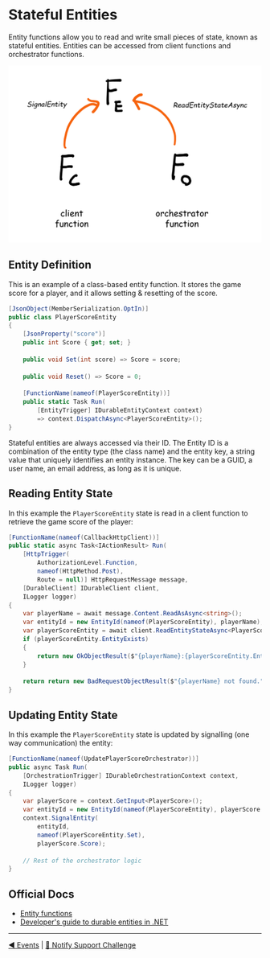 # Stateful Entities

Entity functions allow you to read and write small pieces of state, known as stateful entities. Entities can be accessed from client functions and orchestrator functions.

![Stateful Entities](../diagrams/stateful_entities.png)

## Entity Definition

This is an example of a class-based entity function. It stores the game score for a player, and it allows setting & resetting of the score.

```csharp
[JsonObject(MemberSerialization.OptIn)]
public class PlayerScoreEntity
{
    [JsonProperty("score")]
    public int Score { get; set; }
    
    public void Set(int score) => Score = score;
    
    public void Reset() => Score = 0;
    
    [FunctionName(nameof(PlayerScoreEntity))]
    public static Task Run(
        [EntityTrigger] IDurableEntityContext context)
        => context.DispatchAsync<PlayerScoreEntity>();
}
```

Stateful entities are always accessed via their ID. The Entity ID is a combination of the entity type (the class name) and the entity key, a string value that uniquely identifies an entity instance. The key can be a GUID, a user name, an email address, as long as it is unique.

## Reading Entity State

In this example the `PlayerScoreEntity` state is read in a client function to retrieve the game score of the player:

```csharp
[FunctionName(nameof(CallbackHttpClient))]
public static async Task<IActionResult> Run(
    [HttpTrigger(
        AuthorizationLevel.Function,
        nameof(HttpMethod.Post),
        Route = null)] HttpRequestMessage message,
    [DurableClient] IDurableClient client,
    ILogger logger)
{
    var playerName = await message.Content.ReadAsAsync<string>();
    var entityId = new EntityId(nameof(PlayerScoreEntity), playerName);
    var playerScoreEntity = await client.ReadEntityStateAsync<PlayerScoreEntity>(entityId);
    if (playerScoreEntity.EntityExists)
    {
        return new OkObjectResult($"{playerName}:{playerScoreEntity.EntityState.Score}");
    }
    
    return return new BadRequestObjectResult($"{playerName} not found.");
}
```

## Updating Entity State

In this example the `PlayerScoreEntity` state is updated by signalling (one way communication) the entity:

```csharp
[FunctionName(nameof(UpdatePlayerScoreOrchestrator))]
public async Task Run(
    [OrchestrationTrigger] IDurableOrchestrationContext context,
    ILogger logger)
{
    var playerScore = context.GetInput<PlayerScore>();
    var entityId = new EntityId(nameof(PlayerScoreEntity), playerScore.Name);
    context.SignalEntity(
        entityId,
        nameof(PlayerScoreEntity.Set),
        playerScore.Score);

    // Rest of the orchestrator logic
}
```

## Official Docs

- [Entity functions](https://docs.microsoft.com/en-us/azure/azure-functions/durable/durable-functions-entities?tabs=csharp)
- [Developer's guide to durable entities in .NET](https://docs.microsoft.com/en-us/azure/azure-functions/durable/durable-functions-dotnet-entities)

---
[◀ Events](events.md) | [🔼 Notify Support Challenge](notifysupport.md)
